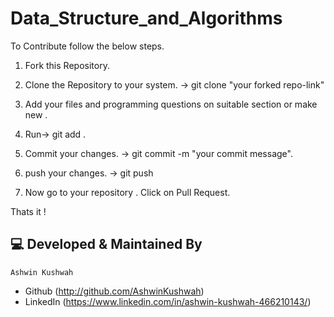 # Data_Structure_and_Algorithms

To Contribute follow the below steps.
1. Fork this Repository.

2. Clone the Repository to your system. -> git clone "your forked repo-link"

3. Add your files and programming questions on suitable section or make new .

4. Run-> git add .

5. Commit your changes. -> git commit -m "your commit message".

6. push your changes. -> git push

7. Now go to your repository . Click on  Pull Request.

Thats it ! 


## 💻 Developed & Maintained By 

```
Ashwin Kushwah
```
- Github (http://github.com/AshwinKushwah)
- LinkedIn (https://www.linkedin.com/in/ashwin-kushwah-466210143/)
